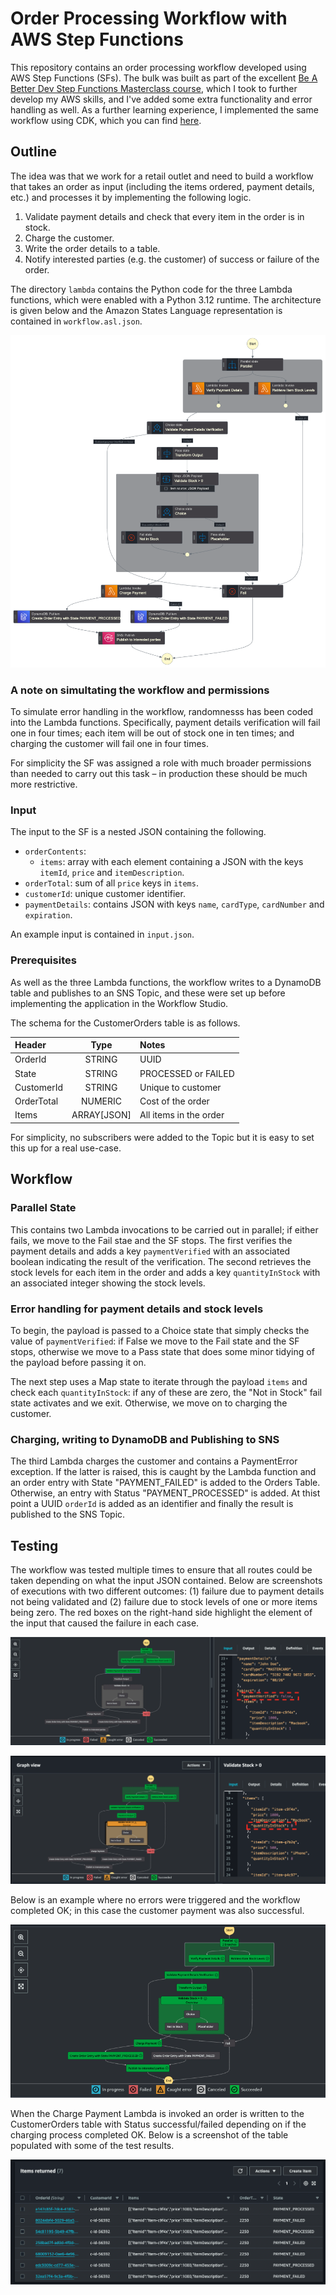 # Order Processing Workflow with AWS Step Functions
This repository contains an order processing workflow developed using AWS Step Functions (SFs). The bulk was built as part of the excellent [Be A Better Dev Step Functions Masterclass course](https://courses.beabetterdev.com/courses/aws-step-functions-masterclass), which I took to further develop my AWS skills, and I've added some extra functionality and error handling as well. As a further learning experience, I implemented the same workflow using CDK, which you can find [here](https://github.com/d-lazenby/order-processing-workflow-cdk).

## Outline
The idea was that we work for a retail outlet and need to build a workflow that takes an order as input (including the items ordered, payment details, etc.) and processes it by implementing the following logic.
1. Validate payment details and check that every item in the order is in stock.
2. Charge the customer.
3. Write the order details to a table.
4. Notify interested parties (e.g. the customer) of success or failure of the order.

The directory `lambda` contains the Python code for the three Lambda functions, which were enabled with a Python 3.12 runtime. The architecture is given below and the Amazon States Language representation is contained in `workflow.asl.json`. 

![Workflow architecture](figures/stepfunctions_graph.png)

### A note on simultating the workflow and permissions
To simulate error handling in the workflow, randomnesss has been coded into the Lambda functions. Specifically, payment details verification will fail one in four times; each item will be out of stock one in ten times; and charging the customer will fail one in four times. 

For simplicity the SF was assigned a role with much broader permissions than needed to carry out this task – in production these should be much more restrictive.

### Input
The input to the SF is a nested JSON containing the following. 
* `orderContents`: 
    * `items`: array with each element containing a JSON with the keys `itemId`, `price` and `itemDescription`.
* `orderTotal`: sum of all `price` keys in `items`.
* `customerId`: unique customer identifier.
* `paymentDetails`: contains JSON with keys `name`, `cardType`, `cardNumber` and `expiration`.

An example input is contained in `input.json`.

### Prerequisites
As well as the three Lambda functions, the workflow writes to a DynamoDB table and publishes to an SNS Topic, and these were set up before implementing the application in the Workflow Studio. 

The schema for the CustomerOrders table is as follows.

| Header | Type | Notes |
| :--- | :---: | :--- |
| OrderId | STRING | UUID |
| State | STRING | PROCESSED or FAILED|
| CustomerId | STRING | Unique to customer |
| OrderTotal | NUMERIC | Cost of the order |
| Items | ARRAY[JSON] | All items in the order |

For simplicity, no subscribers were added to the Topic but it is easy to set this up for a real use-case.

## Workflow

### Parallel State
This contains two Lambda invocations to be carried out in parallel; if either fails, we move to the Fail stae and the SF stops. The first verifies the payment details and adds a key `paymentVerified` with an associated boolean indicating the result of the verification. The second retrieves the stock levels for each item in the order and adds a key `quantityInStock` with an associated integer showing the stock levels. 

### Error handling for payment details and stock levels
To begin, the payload is passed to a Choice state that simply checks the value of `paymentVerified`: if False we move to the Fail state and the SF stops, otherwise we move to a Pass state that does some minor tidying of the payload before passing it on. 

The next step uses a Map state to iterate through the payload `items` and check each `quantityInStock`: if any of these are zero, the "Not in Stock" fail state activates and we exit. Otherwise, we move on to charging the customer. 

### Charging, writing to DynamoDB and Publishing to SNS
The third Lambda charges the customer and contains a PaymentError exception. If the latter is raised, this is caught by the Lambda function and an order entry with State "PAYMENT_FAILED" is added to the Orders Table. Otherwise, an entry with Status "PAYMENT_PROCESSED" is added. At thist point a UUID `orderId` is added as an identifier and finally the result is published to the SNS Topic. 

## Testing
The workflow was tested multiple times to ensure that all routes could be taken depending on what the input JSON contained. Below are screenshots of executions with two different outcomes: (1) failure due to payment details not being validated and (2) failure due to stock levels of one or more items being zero. The red boxes on the right-hand side highlight the element of the input that caused the failure in each case.

![Payment Not Verified](figures/paymentNotVerified.png)

![Out of Stock](figures/outOfStock.png)

Below is an example where no errors were triggered and the workflow completed OK; in this case the customer payment was also successful.

![Success](figures/success.png)

When the Charge Payment Lambda is invoked an order is written to the CustomerOrders table with Status successful/failed depending on if the charging process completed OK. Below is a screenshot of the table populated with some of the test results.  

![DynamoDB](figures/dynamoDB.png)